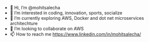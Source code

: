 - 👋 Hi, I’m @mohitsalecha
- 👀 I’m interested in coding, innovation, sports, socialize
- 🌱 I’m currently exploring AWS, Docker and dot net microservices architechture
- 💞️ I’m looking to collaborate on AWS
- 📫 How to reach me https://www.linkedin.com/in/mohitsalecha/

<!---
mohitsalecha/mohitsalecha is a ✨ special ✨ repository because its `README.md` (this file) appears on your GitHub profile.
You can click the Preview link to take a look at your changes.
--->
